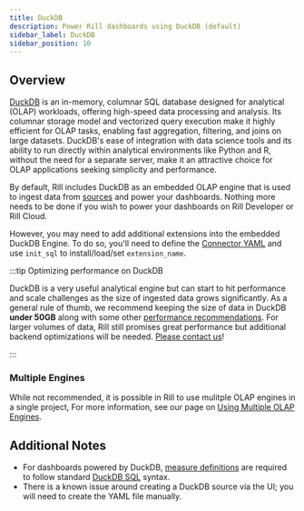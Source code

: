 ```yaml
---
title: DuckDB
description: Power Rill dashboards using DuckDB (default)
sidebar_label: DuckDB
sidebar_position: 10
---
```


## Overview

[DuckDB](https://duckdb.org/why_duckdb.html) is an in-memory, columnar SQL database designed for analytical (OLAP) workloads, offering high-speed data processing and analysis. Its columnar storage model and vectorized query execution make it highly efficient for OLAP tasks, enabling fast aggregation, filtering, and joins on large datasets. DuckDB's ease of integration with data science tools and its ability to run directly within analytical environments like Python and R, without the need for a separate server, make it an attractive choice for OLAP applications seeking simplicity and performance.

By default, Rill includes DuckDB as an embedded OLAP engine that is used to ingest data from [sources](/connect) and power your dashboards. Nothing more needs to be done if you wish to power your dashboards on Rill Developer or Rill Cloud. 

However, you may need to add additional extensions into the embedded DuckDB Engine. To do so, you'll need to define the [Connector YAML](/reference/project-files/connectors#duckdb) and use `init_sql` to install/load/set `extension_name`.

:::tip Optimizing performance on DuckDB

DuckDB is a very useful analytical engine but can start to hit performance and scale challenges as the size of ingested data grows significantly. As a general rule of thumb, we recommend keeping the size of data in DuckDB **under 50GB** along with some other [performance recommendations](/deploy/performance). For larger volumes of data, Rill still promises great performance but additional backend optimizations will be needed. [Please contact us](/contact)!

:::

### Multiple Engines 

While not recommended, it is possible in Rill to use mulitple OLAP engines in a single project, For more information, see our page on [Using Multiple OLAP Engines](/connect/olap/multiple-olap).



## Additional Notes

- For dashboards powered by DuckDB, [measure definitions](/build/metrics-view/#measures) are required to follow standard [DuckDB SQL](https://duckdb.org/docs/sql/introduction) syntax.
- There is a known issue around creating a DuckDB source via the UI; you will need to create the YAML file manually.